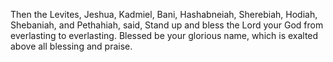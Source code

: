 Then the Levites, Jeshua, Kadmiel, Bani, Hashabneiah, Sherebiah, Hodiah, Shebaniah, and Pethahiah, said, Stand up and bless the Lord your God from everlasting to everlasting. Blessed be your glorious name, which is exalted above all blessing and praise.

